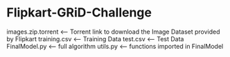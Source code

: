 # Flipkart-GRiD-Challenge

images.zip.torrent <-- Torrent link to download the Image Dataset provided by Flipkart
training.csv <-- Training Data
test.csv <-- Test Data
FinalModel.py <-- full algorithm
utils.py <-- functions imported in FinalModel
